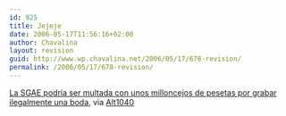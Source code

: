 ```yaml
---
id: 925
title: Jejeje
date: 2006-05-17T11:56:16+02:00
author: Chavalina
layout: revision
guid: http://www.wp.chavalina.net/2006/05/17/678-revision/
permalink: /2006/05/17/678-revision/
---
```

<a href="http://www.consumer.es/web/es/derechos_del_consumidor/2006/05/17/152096.php" target="_blank">La SGAE podr&iacute;a ser multada con unos milloncejos de pesetas por grabar ilegalmente una boda</a>, via <a href="http://www.alt1040.com/archivo/2006/05/17/la-sgae-podria-ser-multada-con-600-mil-euros/" target="_blank">Alt1040</a>